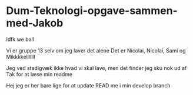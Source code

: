 # Dum-Teknologi-opgave-sammen-med-Jakob
Idfk we ball

Vi er gruppe 13 selv om jeg laver det alene 
Det er Nicolai, Nicolai, Sami og Mikkkkelllllll

Jeg ved stadigvæk ikke hvad vi skal lave, men det finder jeg sku nok ud af
Tak for at læse min readme

Hej jeg er her bare lige for at update READ me i min develop branch
